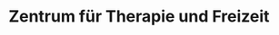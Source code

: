 ---
title: "Zentrum für Therapie und Freizeit"
url: /rochlitz/zentrum-fuer-therapie-und-freizeit/
shop: Massage
---
